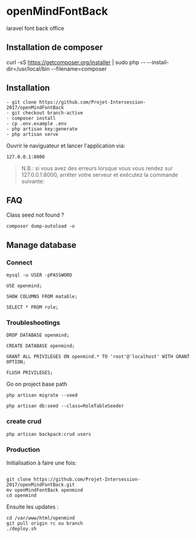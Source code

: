 # openMindFontBack
laravel font back office

## Installation de composer

curl -sS https://getcomposer.org/installer | sudo php -- --install-dir=/usr/local/bin --filename=composer

## Installation

```
- git clone https://github.com/Projet-Intersession-2017/openMindFontBack
- git checkout branch-active
- composer install
- cp .env.example .env 
- php artisan key:generate
- php artisan serve
```

Ouvrir le naviguateur et lancer l'application via:

```
127.0.0.1:8000 
```
> N.B.:
>	si vous avez des erreurs lorsque vous vous rendez sur 127.0.0.1:8000, arrêter votre serveur et exécutez la commande suivante:


## FAQ

Class seed not found ?

```
composer dump-autoload -o 
```

## Manage database

### Connect
```
mysql -u USER -pPASSWORD

USE openmind;

SHOW COLUMNS FROM matable;

SELECT * FROM role;
```

### Troubleshootings

```
DROP DATABASE openmind;

CREATE DATABASE openmind;

GRANT ALL PRIVILEGES ON openmind.* TO 'root'@'localhost' WITH GRANT OPTION;

FLUSH PRIVILEGES;

```

Go on project base path

```
php artisan migrate --seed

php artisan db:seed --class=RoleTableSeeder

```

### create crud 

```
php artisan backpack:crud users
```


### Production

Initialisation à faire une fois:  

```

git clone https://github.com/Projet-Intersession-2017/openMindFontBack.git
mv openMindFontBack openmind
cd openmind
```

Ensuite les updates : 

```
cd /var/www/html/openmind
git pull origin rc ou branch
./deploy.sh
```